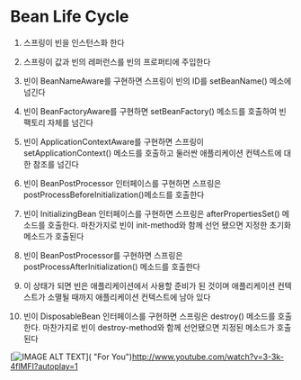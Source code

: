 Bean Life Cycle
===============

1. 스프링이 빈을 인스턴스화 한다

2. 스프링이 값과 빈의 레퍼런스를 빈의 프로퍼티에 주입한다

3. 빈이 BeanNameAware를 구현하면 스프링이 빈의 ID를 setBeanName() 메소에 넘긴다

4. 빈이 BeanFactoryAware를 구현하면 setBeanFactory() 메소드를 호출하여 빈 팩토리 자체를 넘긴다

5. 빈이 ApplicationContextAware를 구현하면 스프링이 setApplicationContext() 메소드를 호출하고
   둘러싼 애플리케이션 컨텍스트에 대한 참조를 넘긴다

6. 빈이 BeanPostProcessor 인터페이스를 구현하면 스프링은 postProcessBeforeInitialization()메소드를 호출한다

7. 빈이 InitializingBean 인터페이스를 구현하면 스프링은 afterPropertiesSet() 메소드를 호출한다. 마찬가지로 빈이
   init-method와 함께 선언 됐으면 지정한 초기화 메소드가 호출된다

8. 빈이 BeanPostProcessor를 구현하면 스프링은 postProcessAfterInitialization() 메소드를 호출한다

9. 이 상태가 되면 빈은 애플리케이션에서 사용할 준비가 된 것이며 애플리케이션 컨텍스트가 소멸될 때까지 애플리케이션 컨텍스트에 남아 있다

10. 빈이 DisposableBean 인터페이스를 구현하면 스프링은 destroy() 메소드를 호출한다. 마찬가지로 빈이 destroy-method와 함께 선언됐으면
    지정된 메소드가 호출된다


[![IMAGE ALT TEXT](https://i.ytimg.com/vi/HDR7EETFRdw/maxresdefault.jpg)]( "For You")http://www.youtube.com/watch?v=3-3k-4flMFI?autoplay=1